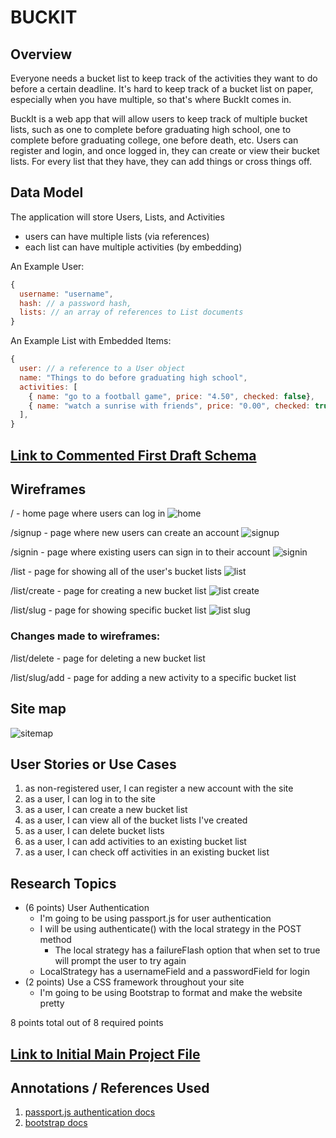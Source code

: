 # BUCKIT

## Overview

Everyone needs a bucket list to keep track of the activities they want to do before a certain deadline. It's hard to keep track of a bucket list on paper, especially when you have multiple, so that's where BuckIt comes in. 

BuckIt is a web app that will allow users to keep track of multiple bucket lists, such as one to complete before graduating high school, one to complete before graduating college, one before death, etc. Users can register and login, and once logged in, they can create or view their bucket lists. For every list that they have, they can add things or cross things off. 


## Data Model

The application will store Users, Lists, and Activities

* users can have multiple lists (via references)
* each list can have multiple activities (by embedding)

An Example User:

```javascript
{
  username: "username",
  hash: // a password hash,
  lists: // an array of references to List documents
}
```

An Example List with Embedded Items:

```javascript
{
  user: // a reference to a User object
  name: "Things to do before graduating high school",
  activities: [
    { name: "go to a football game", price: "4.50", checked: false},
    { name: "watch a sunrise with friends", price: "0.00", checked: true},
  ],
}
```


## [Link to Commented First Draft Schema](src/db.js) 

## Wireframes

/ - home page where users can log in
![home](img/home.png)

/signup - page where new users can create an account
![signup](img/signup.png)

/signin - page where existing users can sign in to their account
![signin](img/signin.png)

/list - page for showing all of the user's bucket lists
![list](img/list.png)

/list/create - page for creating a new bucket list
![list create](img/list-create.png)

/list/slug - page for showing specific bucket list
![list slug](img/list-slug.png)

### Changes made to wireframes:
/list/delete - page for deleting a new bucket list

/list/slug/add - page for adding a new activity to a specific bucket list

## Site map

![sitemap](img/sitemap.png)

## User Stories or Use Cases

1. as non-registered user, I can register a new account with the site
2. as a user, I can log in to the site
3. as a user, I can create a new bucket list
4. as a user, I can view all of the bucket lists I've created
5. as a user, I can delete bucket lists
6. as a user, I can add activities to an existing bucket list
7. as a user, I can check off activities in an existing bucket list

## Research Topics

* (6 points) User Authentication
    * I'm going to be using passport.js for user authentication
    * I will be using authenticate() with the local strategy in the POST method 
        * The local strategy has a failureFlash option that when set to true will prompt the user to try again
    * LocalStrategy has a usernameField and a passwordField for login
* (2 points) Use a CSS framework throughout your site
    * I'm going to be using Bootstrap to format and make the website pretty

8 points total out of 8 required points


## [Link to Initial Main Project File](src/app.js) 

## Annotations / References Used

1. [passport.js authentication docs](http://www.passportjs.org/docs/username-password/)
2. [bootstrap docs](https://getbootstrap.com/docs/5.1/getting-started/introduction/)


